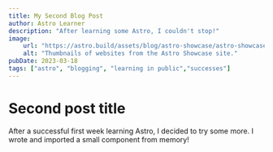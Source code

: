 ```yaml
---
title: My Second Blog Post
author: Astro Learner
description: "After learning some Astro, I couldn't stop!"
image: 
    url: "https://astro.build/assets/blog/astro-showcase/astro-showcase-screenshot.jpg"
    alt: "Thumbnails of websites from the Astro Showcase site."
pubDate: 2023-03-18
tags: ["astro", "blogging", "learning in public","successes"]
---
```

# Second post title

After a successful first week learning Astro, I decided to try some more. I wrote and imported a small component from memory!